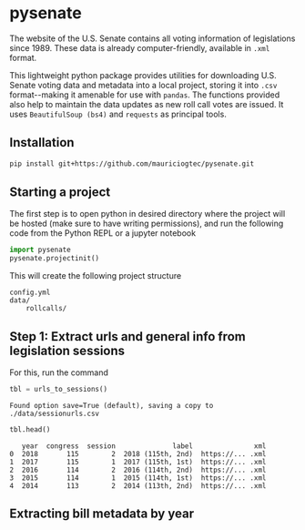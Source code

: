 # pysenate

The website of the U.S. Senate contains all voting information of legislations since 1989. These data is already computer-friendly, available in `.xml` format. 

This lightweight python package provides utilities for downloading U.S. Senate voting data and metadata into a local project, storing it into `.csv` format--making it amenable for use with `pandas`. The functions provided also help to maintain the data updates as new roll call votes are issued. It uses `BeautifulSoup (bs4)` and `requests` as principal tools.

## Installation

```bash
pip install git+https://github.com/mauriciogtec/pysenate.git
```

## Starting a project

The first step is to open python in desired directory where the project will be hosted (make sure to have writing permissions), and run the following code from the Python REPL or a jupyter notebook

```python
import pysenate
pysenate.projectinit()
```

This will create the following project structure

```
config.yml
data/
    rollcalls/
```

## Step 1: Extract urls and general info from legislation sessions

For this, run the command

```python
tbl = urls_to_sessions()
```

```nohighlight
Found option save=True (default), saving a copy to ./data/sessionurls.csv
```

```python
tbl.head()
```

```nohighlight
   year  congress  session              label               xml
0  2018       115        2  2018 (115th, 2nd)  https://... .xml
1  2017       115        1  2017 (115th, 1st)  https://... .xml
2  2016       114        2  2016 (114th, 2nd)  https://... .xml
3  2015       114        1  2015 (114th, 1st)  https://... .xml
4  2014       113        2  2014 (113th, 2nd)  https://... .xml
```


## Extracting bill metadata by year

